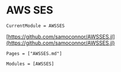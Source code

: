 # AWS SES 

```@meta
CurrentModule = AWSSES
```

[https://github.com/samoconnor/AWSSES.jl](https://github.com/samoconnor/AWSSES.jl)

```@index
Pages = ["AWSSES.md"]
```

```@autodocs
Modules = [AWSSES]
```
